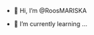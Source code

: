 - 👋 Hi, I’m @RoosMARISKA

- 🌱 I’m currently learning ...


<!---
RoosMARISKA/RoosMARISKA is a ✨ special ✨ repository because its `README.md` (this file) appears on your GitHub profile.
You can click the Preview link to take a look at your changes.
--->
